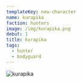 ```yaml
---
templateKey: new-character
name: kurapika
faction: hunters
image: /img/kurapika.png
debut: 1
title: kurapika
tags:
  - hunter
  - bodyguard
---
```


![kurapika](/img/kurapika.png)
